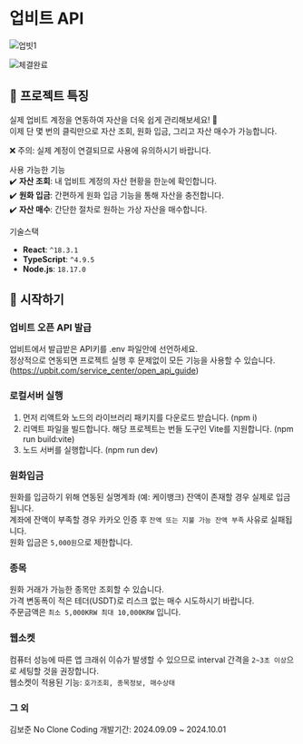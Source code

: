 # 업비트 API

![업빗1](https://github.com/user-attachments/assets/6aac6960-b6f1-4d07-9c37-ebc36e3d5abd)

![체결완료](https://github.com/user-attachments/assets/432186c8-9966-42a0-90a3-76cc6fd8e009)

## 🚀 프로젝트 특징

실제 업비트 계정을 연동하여 자산을 더욱 쉽게 관리해보세요! 🎉   
이제 단 몇 번의 클릭만으로 자산 조회, 원화 입금, 그리고 자산 매수가 가능합니다.   

❌ 주의: 실제 계정이 연결되므로 사용에 유의하시기 바랍니다.   

사용 가능한 기능   
✔️ **자산 조회**: 내 업비트 계정의 자산 현황을 한눈에 확인합니다.   
✔️ **원화 입금**: 간편하게 원화 입금 기능을 통해 자산을 충전합니다.   
✔️ **자산 매수**: 간단한 절차로 원하는 가상 자산을 매수합니다.   

기술스택
- **React**: `^18.3.1`
- **TypeScript**: `^4.9.5`
- **Node.js**: `18.17.0`

## 🚀 시작하기   

###  업비트 오픈 API 발급   

업비트에서 발급받은 API키를 .env 파일안에 선언하세요.   
정상적으로 연동되면 프로젝트 실행 후 문제없이 모든 기능을 사용할 수 있습니다.   
(https://upbit.com/service_center/open_api_guide)   

### 로컬서버 실행   

1. 먼저 리액트와 노드의 라이브러리 패키지를 다운로드 받습니다. (npm i)   
2. 리액트 파일을 빌드합니다. 해당 프로젝트는 번들 도구인 Vite를 지원합니다. (npm run build:vite)   
3. 노드 서버를 실행합니다. (npm run dev)   

### 원화입금   

원화를 입금하기 위해 연동된 실명계좌 (예: 케이뱅크) 잔액이 존재할 경우 실제로 입금됩니다.   
계좌에 잔액이 부족할 경우 카카오 인증 후 `잔액 또는 지불 가능 잔액 부족` 사유로 실패됩니다.   
원화 입금은 `5,000원`으로 제한합니다.   

### 종목

원화 거래가 가능한 종목만 조회할 수 있습니다.   
가격 변동폭이 적은 테더(USDT)로 리스크 없는 매수 시도하시기 바랍니다.   
주문금액은 `최소 5,000KRW 최대 10,000KRW` 입니다.   

### 웹소켓   

컴퓨터 성능에 따른 앱 크래쉬 이슈가 발생할 수 있으므로 interval 간격을 `2~3초 이상`으로 세팅할 것을 권장합니다.   
웹소켓이 적용된 기능: `호가조회, 종목정보, 매수상태`   

### 그 외     
김보준 No Clone Coding
개발기간: 2024.09.09 ~ 2024.10.01     


